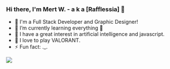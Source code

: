 ### Hi there, I'm Mert W. - a k a [Rafflessia] 👋

- 🔭 I'm a Full Stack Developer and Graphic Designer!
- 🌱 I’m currently learning everything 🤣
- 👯 I have a great interest in artificial intelligence and javascript.
- 🥅 I love to play VALORANT.
- ⚡ Fun fact: ._.

<img src= "https://github-readme-stats.vercel.app/api?username=Rafflessia&&show_icons=true&title_color=b434eb&icon_color=ffffff&text_color=b434eb&bg_color=151515">
